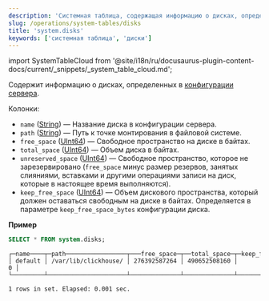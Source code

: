 ```yaml
---
description: 'Системная таблица, содержащая информацию о дисках, определенных в конфигурации сервера'
slug: /operations/system-tables/disks
title: 'system.disks'
keywords: ['системная таблица', 'диски']
---
```

import SystemTableCloud from '@site/i18n/ru/docusaurus-plugin-content-docs/current/_snippets/_system_table_cloud.md';

<SystemTableCloud/>

Содержит информацию о дисках, определенных в [конфигурации сервера](../../engines/table-engines/mergetree-family/mergetree.md#table_engine-mergetree-multiple-volumes_configure).

Колонки:

- `name` ([String](../../sql-reference/data-types/string.md)) — Название диска в конфигурации сервера.
- `path` ([String](../../sql-reference/data-types/string.md)) — Путь к точке монтирования в файловой системе.
- `free_space` ([UInt64](../../sql-reference/data-types/int-uint.md)) — Свободное пространство на диске в байтах.
- `total_space` ([UInt64](../../sql-reference/data-types/int-uint.md)) — Объем диска в байтах.
- `unreserved_space` ([UInt64](../../sql-reference/data-types/int-uint.md)) — Свободное пространство, которое не зарезервировано (`free_space` минус размер резервов, занятых слияниями, вставками и другими операциями записи на диск, которые в настоящее время выполняются).
- `keep_free_space` ([UInt64](../../sql-reference/data-types/int-uint.md)) — Объем дискового пространства, который должен оставаться свободным на диске в байтах. Определяется в параметре `keep_free_space_bytes` конфигурации диска.

**Пример**

```sql
SELECT * FROM system.disks;
```

```response
┌─name────┬─path─────────────────┬───free_space─┬──total_space─┬─keep_free_space─┐
│ default │ /var/lib/clickhouse/ │ 276392587264 │ 490652508160 │               0 │
└─────────┴──────────────────────┴──────────────┴──────────────┴─────────────────┘

1 rows in set. Elapsed: 0.001 sec.
```
